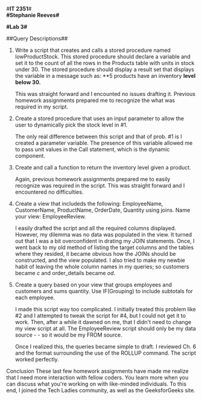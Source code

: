 #**IT 2351**#  
**#Stephanie Reeves#**

**#Lab 3#**

##Query Descriptions##

1.    Write a script that creates and calls a stored procedure named lowProductStock. This stored procedure should declare a
      variable and set it to the count of all the rows in the Products table with units in stock under 30. The stored
      procedure should display a result set that displays the variable in a message such as: **5 products have an inventory
      **level below 30.**
      
      This was straight forward and I encounted no issues drafting it. Previous homework assignments prepared me to recognize
      the what was required in my script.
      
 2.   Create a stored procedure that uses an input parameter to allow the user to dynamically pick the stock level in #1.
 
      The only real difference between this script and that of prob. #1 is I created a parameter variable. The presence
      of this variable allowed me to pass unit values in the Call statement, which is the dynamic component.
      
 3.   Create and call a function to return the inventory level given a product.
 
      Again, previous homework assignments prepared me to easily recognize was required in the script. This was straight
      forward and I encountered no difficulties.
      
 4.   Create a view that includeds the following:  EmployeeName, CustomerName, ProductName, OrderDate, Quantity using joins.
      Name your view: EmployeeReview.
      
      I easily drafted the script and all the required columns displayed. However, my dilemma was no data was populated
      in the view. It turned out that I was a bit overconfident in drating my JOIN statements. Once, I went back to my old
      method of listing the target columns and the tables where they resided, it became obvious how the JOINs should be
      constructed, and the view populated. I also tried to make my newbie habit of leaving the whole column names in my
      queries; so customers became *c* and order_details became *od*.
      
 5.   Create a query based on your view that groups employees and customers and sums quantity. Use IF(Grouping) to include
      subtotals for each employee.
      
      I made this script way too complicated. I initially treated this problem like #2 and I attempted to tweak the script
      for #4, but I could not get it to work. Then, after a while it dawned on me, that I didn't need to change my view 
      script at all. The EmployeeReview script should only be my data source - - so it would be my FROM source.  
      
      Once I realized this, the queries became simple to draft. I reviewed Ch. 6 and the format surrounding the use of the 
      ROLLUP command. The script worked perfectly.
      
Conclusion
These last few homework assignments have made me realize that I need more interaction with fellow coders. You learn more when you can discuss what you're working on with like-minded individuals. To this end, I joined the Tech Ladies community, as well as the GeeksforGeeks site.
